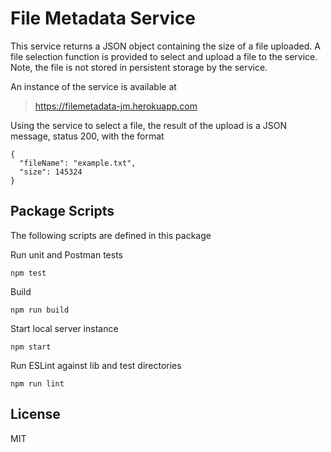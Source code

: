 # File Metadata Service

This service returns a JSON object containing the size of a file uploaded. A
file selection function is provided to select and upload a file to the
service. Note, the file is not stored in persistent storage by the service.

An instance of the service is available at

> https://filemetadata-jm.herokuapp.com

Using the service to select a file, the result of the upload is a JSON message,
status 200, with the format

    {
      "fileName": "example.txt",
      "size": 145324
    }

## Package Scripts

The following scripts are defined in this package

Run unit and Postman tests

```
npm test
```

Build

```
npm run build
```

Start local server instance

```
npm start
```

Run ESLint against lib and test directories

```
npm run lint
```

## License
MIT
